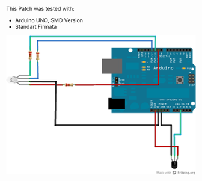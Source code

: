 This Patch was tested with:
* Arduino UNO, SMD Version
* Standart Firmata


![imagename](div/TemperatureSensor.png)

